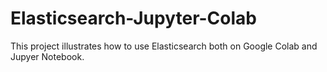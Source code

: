 # Elasticsearch-Jupyter-Colab
This project illustrates how to use Elasticsearch both on Google Colab and Jupyer Notebook. 
